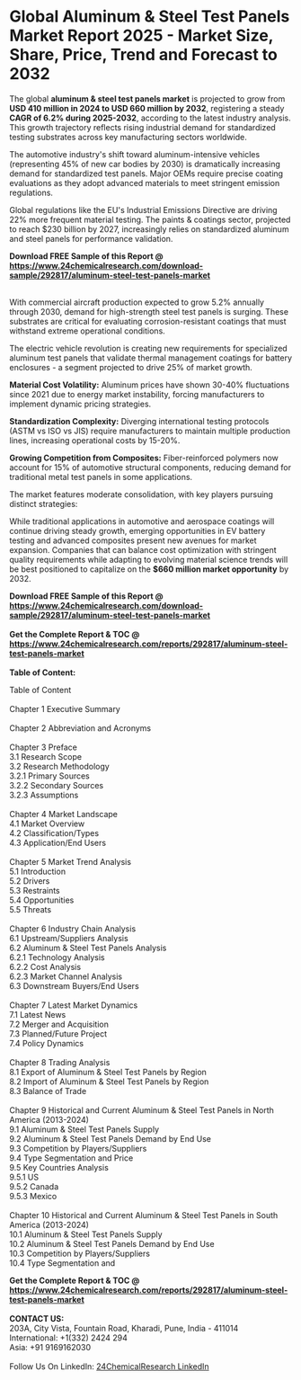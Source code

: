 <h1>Global Aluminum &amp; Steel Test Panels Market Report 2025 - Market Size, Share, Price, Trend and Forecast to 2032</h1><p>The global <strong>aluminum &amp; steel test panels market</strong> is projected to grow from <strong>USD 410 million in 2024 to USD 660 million by 2032</strong>, registering a steady <strong>CAGR of 6.2% during 2025-2032</strong>, according to the latest industry analysis. This growth trajectory reflects rising industrial demand for standardized testing substrates across key manufacturing sectors worldwide.</p><p>The automotive industry's shift toward aluminum-intensive vehicles (representing 45% of new car bodies by 2030) is dramatically increasing demand for standardized test panels. Major OEMs require precise coating evaluations as they adopt advanced materials to meet stringent emission regulations.</p><p>Global regulations like the EU's Industrial Emissions Directive are driving 22% more frequent material testing. The paints &amp; coatings sector, projected to reach $230 billion by 2027, increasingly relies on standardized aluminum and steel panels for performance validation.</p><div><b>Download FREE Sample of this Report @ 
            <a href="https://www.24chemicalresearch.com/download-sample/292817/aluminum-steel-test-panels-market">
            https://www.24chemicalresearch.com/download-sample/292817/aluminum-steel-test-panels-market</a></b></div><br><p>With commercial aircraft production expected to grow 5.2% annually through 2030, demand for high-strength steel test panels is surging. These substrates are critical for evaluating corrosion-resistant coatings that must withstand extreme operational conditions.</p><p>The electric vehicle revolution is creating new requirements for specialized aluminum test panels that validate thermal management coatings for battery enclosures - a segment projected to drive 25% of market growth.</p><p><strong>Material Cost Volatility:</strong> Aluminum prices have shown 30-40% fluctuations since 2021 due to energy market instability, forcing manufacturers to implement dynamic pricing strategies.</p><p><strong>Standardization Complexity:</strong> Diverging international testing protocols (ASTM vs ISO vs JIS) require manufacturers to maintain multiple production lines, increasing operational costs by 15-20%.</p><p><strong>Growing Competition from Composites:</strong> Fiber-reinforced polymers now account for 15% of automotive structural components, reducing demand for traditional metal test panels in some applications.</p><p>The market features moderate consolidation, with key players pursuing distinct strategies:</p><p>While traditional applications in automotive and aerospace coatings will continue driving steady growth, emerging opportunities in EV battery testing and advanced composites present new avenues for market expansion. Companies that can balance cost optimization with stringent quality requirements while adapting to evolving material science trends will be best positioned to capitalize on the <strong>$660 million market opportunity</strong> by 2032.</p><div><b>Download FREE Sample of this Report @ 
            <a href="https://www.24chemicalresearch.com/download-sample/292817/aluminum-steel-test-panels-market">
            https://www.24chemicalresearch.com/download-sample/292817/aluminum-steel-test-panels-market</a></b></div><br><div><b>Get the Complete Report & TOC @ 
            <a href="https://www.24chemicalresearch.com/reports/292817/aluminum-steel-test-panels-market">
            https://www.24chemicalresearch.com/reports/292817/aluminum-steel-test-panels-market</a></b></div><br>
            <b>Table of Content:</b><p>Table of Content<br />
<br />
Chapter 1 Executive Summary<br />
<br />
Chapter 2 Abbreviation and Acronyms<br />
<br />
Chapter 3 Preface<br />
3.1 Research Scope<br />
3.2 Research Methodology<br />
  3.2.1 Primary Sources<br />
  3.2.2 Secondary Sources<br />
  3.2.3 Assumptions<br />
		<br />
Chapter 4 Market Landscape<br />
4.1 Market Overview<br />
4.2 Classification/Types<br />
4.3 Application/End Users<br />
<br />
Chapter 5 Market Trend Analysis <br />
5.1 Introduction<br />
5.2 Drivers<br />
5.3 Restraints<br />
5.4 Opportunities<br />
5.5 Threats<br />
<br />
Chapter 6 Industry Chain Analysis<br />
6.1 Upstream/Suppliers Analysis<br />
6.2 Aluminum & Steel Test Panels Analysis<br />
  6.2.1 Technology Analysis<br />
  6.2.2 Cost Analysis<br />
  6.2.3 Market Channel Analysis<br />
6.3 Downstream Buyers/End Users<br />
<br />
Chapter 7 Latest Market Dynamics<br />
7.1 Latest News<br />
7.2 Merger and Acquisition<br />
7.3 Planned/Future Project<br />
7.4 Policy Dynamics<br />
<br />
Chapter 8 Trading Analysis<br />
8.1 Export of Aluminum & Steel Test Panels by Region<br />
8.2 Import of Aluminum & Steel Test Panels by Region<br />
8.3 Balance of Trade<br />
<br />
Chapter 9 Historical and Current Aluminum & Steel Test Panels in North America (2013-2024)<br />
9.1 Aluminum & Steel Test Panels Supply <br />
9.2 Aluminum & Steel Test Panels Demand by End Use<br />
9.3 Competition by Players/Suppliers<br />
9.4 Type Segmentation and Price<br />
9.5 Key Countries Analysis<br />
  9.5.1 US<br />
  9.5.2 Canada<br />
  9.5.3 Mexico<br />
<br />
Chapter 10 Historical and Current Aluminum & Steel Test Panels in South America (2013-2024)<br />
10.1 Aluminum & Steel Test Panels Supply <br />
10.2 Aluminum & Steel Test Panels Demand by End Use<br />
10.3 Competition by Players/Suppliers<br />
10.4 Type Segmentation and </p><div><b>Get the Complete Report & TOC @ 
            <a href="https://www.24chemicalresearch.com/reports/292817/aluminum-steel-test-panels-market">
            https://www.24chemicalresearch.com/reports/292817/aluminum-steel-test-panels-market</a></b></div><br><b>CONTACT US:</b><br>
            203A, City Vista, Fountain Road, Kharadi, Pune, India - 411014<br>
            International: +1(332) 2424 294<br>
            Asia: +91 9169162030 <br><br>
            Follow Us On LinkedIn: <a href="https://www.linkedin.com/company/24chemicalresearch/">24ChemicalResearch LinkedIn</a>